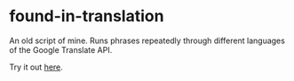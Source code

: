 # found-in-translation

An old script of mine. Runs phrases repeatedly through different languages of the Google Translate API.

Try it out [here](https://andrew-healey.github.io/found-in-translation).
